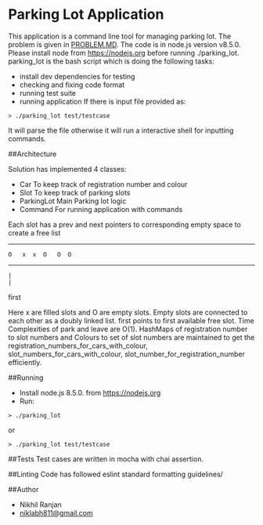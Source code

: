 Parking Lot Application
=====================

This application is a command line tool for managing parking lot. The problem is given in [PROBLEM.MD](PROBLEM.MD).
The code is in node.js version v8.5.0. Please install node from https://nodejs.org before running ./parking_lot. parking_lot is the bash script which is doing the following tasks:
- install dev dependencies for testing
- checking and fixing code format
- running test suite
- running application
If there is input file provided as:
```
> ./parking_lot test/testcase
```
It will parse the file otherwise it will run a interactive shell for inputting commands.

##Architecture

Solution has implemented 4 classes:
- Car        To keep track of registration number and colour
- Slot       To keep track of parking slots
- ParkingLot Main Parking lot logic
- Command    For running application with commands

Each slot has a prev and next pointers to corresponding empty space to create a free list


--    -------  --  --  --
    O   x  x  O   O  O
--    -------  --  --  --
    |
    |
   first


Here x are filled slots and O are empty slots. Empty slots are connected to each other as a doubly linked list. first points to first available free slot. Time Complexities of park and leave are O(1).
HashMaps of registration number to slot numbers and Colours to set of slot numbers are maintained to get the registration_numbers_for_cars_with_colour, slot_numbers_for_cars_with_colour, slot_number_for_registration_number efficiently.

##Running

- Install node.js 8.5.0. from https://nodejs.org
- Run:
```
> ./parking_lot
```
or
```
> ./parking_lot test/testcase
```

##Tests
Test cases are written in mocha with chai assertion.

##Linting
Code has followed eslint standard formatting guidelines/

##Author
- Nikhil Ranjan
- niklabh811@gmail.com
